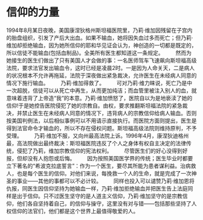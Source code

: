 # 信仰的力量

1994年8月某日夜晚，美国康涅狄格州斯坦福医院里，乃莉·维加因残留在子宫内的胎盘组织，引发了产后大出血。如果不输血，她将因失血过多而死亡；但乃莉·维加却拒绝输血，因为她所信仰的耶和华见证会认为，神创造的一切都是既定的，所以信徒不能输血(包括血制品)。全美所有医生都知道这一条规定。 
　　然而为她接生的医生们做出了只有美国人才会做的事：一名医师驾车飞速飙向斯坦福高级法院，要求法官发出输血令，这时已经是凌晨2时。一是因为人命关天，二是病人的状况根本不允许再拖延，法院于深夜做出紧急裁决，允许医生在未经病人同意的情况下施行输血。 
　　乃莉·维加得救了。 
　　可对乃莉·维力睐说，死亡乃是中一次超脱，信徒可以从死亡中再生，从而更加纯洁；而血管里被注入别人的血，就意味着违背了上帝造“我”的本意。乃莉·维加愤怒了，医院自以为是地亵渎了她的信仰!于是她控告医院侵犯了她的宗教自。由权，要求推翻斯坦福法院的紧急裁决，并禁止医生在未经病人同意的情况下，违背病人的宗教信仰给病人输血。否则按美国判例法，以后相似事例可以不用请示直接执行。而医院方面则提出，医生是得到法官命令才输血的，所以不存在侵权问题。斯坦福高级法院则维持原判，不予受理。 
　　乃莉·维加不服，又向州最高法院上诉。1996年4月，康涅狄迪格州最，高法院做出最终裁决：斯坦福医院违反了个人之身体有权自主决定的法律传统，侵犯了乃莉，维加宗教信仰的宪法权利。 
　　尽管医生们的好心没得到好报，但却没有人抱怨或后悔。 
　　因为按照美国医学界的传统；医生毕业时都要立下著名的“希波克拉底誓言”：作为一个医生，要尽其所能为患者谋利益。治病救人，也是每个医生的信仰。对他们来说，每挽救一个人的生命，就是完成了一次神圣的事业——其他的事都可以不必计较。 
　　同样也投入可以谴赞乃莉·维加恩将仇报，同医生因信仰坚持为她输血一样，乃莉·维加拒绝输血并把医生告上法庭同样是出于信仰。只不过医生坚守的是人道主义信仰，乃莉·维加坚守的是宗教信仰，他们各自坚持着自己，的信仰与操守，这里没有对与错——包括那些坚持了人权信仰的法官们，他们都是这个世界上最值得敬爱的人。
 